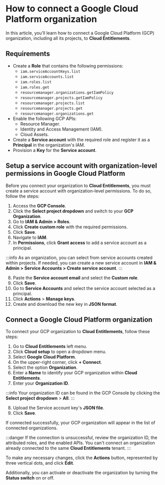 # How to connect a Google Cloud Platform organization

In this article, you’ll learn how to connect a Google Cloud Platform (GCP) organization, including all its projects, to **Cloud Entitlements**.

## Requirements

- Create a **Role** that contains the following permissions:
    - `iam.serviceAccountKeys.list`
    - `iam.serviceAccounts.list`
    - `iam.roles.list` 
    - `iam.roles.get`
    - `resourcemanager.organizations.getIamPolicy`
    - `resourcemanager.projects.getIamPolicy`
    - `resourcemanager.projects.list`
    - `resourcemanager.projects.get`
    - `resourcemanager.organizations.get`
- Enable the following GCP APIs:
    - Resource Manager.
    - Identity and Access Management (IAM).
    - Cloud Assets.
- Create a **Service account** with the required role and register it as a **Principal** in the organization's IAM.
- Provision a **Key** for the **Service account**.

## Setup a service account with organization-level permissions in Google Cloud Platform

Before you connect your organization to **Cloud Entitlements**, you must create a service account with organization-level permissions. To do so, follow the steps:

1. Access the **GCP Console**.
2. Click the **Select project dropdown** and switch to your **GCP Organization**.
3. Go to **IAM & Admin > Roles**.
4. Click **Create custom role** with the required permissions.
5. Click **Save**.
6. Navigate to **IAM**.
7. In **Permissions**, click **Grant access** to add a service account as a principal.

:::info
As an organization, you can select from service accounts created within projects. If needed, you can create a new service account in **IAM & Admin > Service Accounts > Create service account**.
:::

8. Paste the **Service account email** and select the **Custom role**.
9. Click **Save**.
10. Go to **Service Accounts** and select the service account selected as a principal.
11. Click **Actions** > **Manage keys**.
12. Create and download the new key in **JSON format**.

## Connect a Google Cloud Platform organization

To connect your GCP organization to **Cloud Entitlements**, follow these steps:

1. Go to **Cloud Entitlements** left menu.
2. Click **Cloud setup** to open a dropdown menu.
3. Select **Google Cloud Platform**.
4. On the upper-right corner, click **+ Connect**.
5. Select the option **Organization**.
6. Enter a **Name** to identify your GCP organization within **Cloud Entitlements**.
7. Enter your **Organization ID**.

:::info
Your organization ID can be found in the GCP Console by clicking the **Select project dropdown** > **All**.
:::

8. Upload the Service account key's **JSON file**.
9. Click **Save**.

If connected successfully, your GCP organization will appear in the list of connected organizations.

:::danger
If the connection is unsuccessful, review the organization ID, the attributed roles, and the enabled APIs. You can't connect an organization already connected to the same **Cloud Entitlements** tenant.
:::

To make any necessary changes, click the **Actions** button, represented by three vertical dots, and click **Edit**.

Additionally, you can activate or deactivate the organization by turning the **Status switch** on or off.